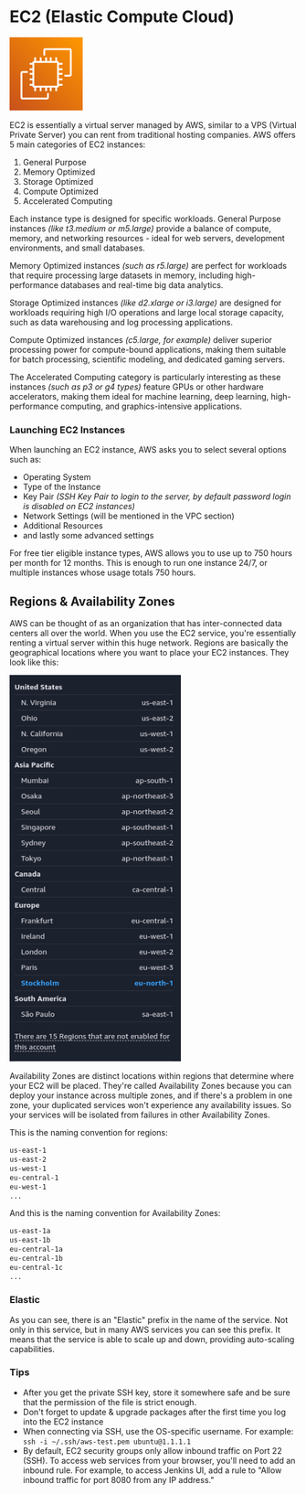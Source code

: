 # EC2 (Elastic Compute Cloud)

<img src="../img/EC2.png" alt="EC2 Icon" width="128" height="128"/>

EC2 is essentially a virtual server managed by AWS, similar to a VPS (Virtual Private Server) you can rent from traditional hosting companies. AWS offers 5 main categories of EC2 instances:

1. General Purpose
2. Memory Optimized
3. Storage Optimized
4. Compute Optimized
5. Accelerated Computing

Each instance type is designed for specific workloads. General Purpose instances *(like t3.medium or m5.large)* provide a balance of compute, memory, and networking resources - ideal for web servers, development environments, and small databases.

Memory Optimized instances *(such as r5.large)* are perfect for workloads that require processing large datasets in memory, including high-performance databases and real-time big data analytics.

Storage Optimized instances *(like d2.xlarge or i3.large)* are designed for workloads requiring high I/O operations and large local storage capacity, such as data warehousing and log processing applications. 

Compute Optimized instances *(c5.large, for example)* deliver superior processing power for compute-bound applications, making them suitable for batch processing, scientific modeling, and dedicated gaming servers.

The Accelerated Computing category is particularly interesting as these instances *(such as p3 or g4 types)* feature GPUs or other hardware accelerators, making them ideal for machine learning, deep learning, high-performance computing, and graphics-intensive applications.

### Launching EC2 Instances

When launching an EC2 instance, AWS asks you to select several options such as:
* Operating System
* Type of the Instance
* Key Pair *(SSH Key Pair to login to the server, by default password login is disabled on EC2 instances)*
* Network Settings (will be mentioned in the VPC section)
* Additional Resources
* and lastly some advanced settings

For free tier eligible instance types, AWS allows you to use up to 750 hours per month for 12 months. This is enough to run one instance 24/7, or multiple instances whose usage totals 750 hours.

## Regions & Availability Zones

AWS can be thought of as an organization that has inter-connected data centers all over the world. When you use the EC2 service, you're essentially renting a virtual server within this huge network. Regions are basically the geographical locations where you want to place your EC2 instances. They look like this:

<img src="../img/aws-regions.png" alt="aws regions" width="300px"/>

Availability Zones are distinct locations within regions that determine where your EC2 will be placed. They're called Availability Zones because you can deploy your instance across multiple zones, and if there's a problem in one zone, your duplicated services won't experience any availability issues. So your services will be isolated from failures in other Availability Zones.

This is the naming convention for regions:
```
us-east-1
us-east-2
us-west-1
eu-central-1
eu-west-1
...
```

And this is the naming convention for Availability Zones:
```
us-east-1a
us-east-1b
eu-central-1a
eu-central-1b
eu-central-1c
...
```

### Elastic

As you can see, there is an "Elastic" prefix in the name of the service. Not only in this service, but in many AWS services you can see this prefix. It means that the service is able to scale up and down, providing auto-scaling capabilities.

### Tips

* After you get the private SSH key, store it somewhere safe and be sure that the permission of the file is strict enough.
* Don't forget to update & upgrade packages after the first time you log into the EC2 instance
* When connecting via SSH, use the OS-specific username. For example: `ssh -i ~/.ssh/aws-test.pem ubuntu@1.1.1.1`
* By default, EC2 security groups only allow inbound traffic on Port 22 (SSH). To access web services from your browser, you'll need to add an inbound rule. For example, to access Jenkins UI, add a rule to "Allow inbound traffic for port 8080 from any IP address."